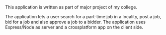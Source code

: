This application is written as part of major project of my college.

The application lets a user search for a part-time job in a locality, post a job, bid for a job and also approve a job to a bidder.
The application uses Express/Node as server and a crossplatform app on the client side.

